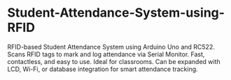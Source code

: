 # Student-Attendance-System-using-RFID
RFID-based Student Attendance System using Arduino Uno and RC522. Scans RFID tags to mark and log attendance via Serial Monitor. Fast, contactless, and easy to use. Ideal for classrooms. Can be expanded with LCD, Wi-Fi, or database integration for smart attendance tracking.
